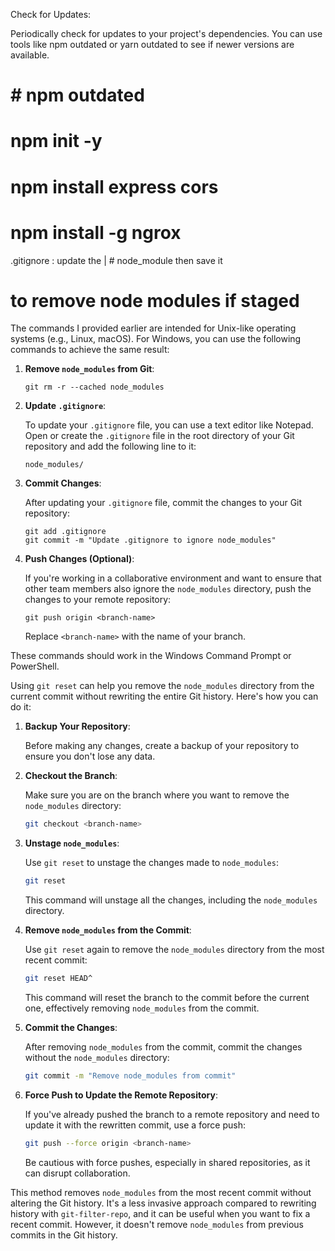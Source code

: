 Check for Updates:

Periodically check for updates to your project's dependencies. You can use tools like npm outdated or yarn outdated to see if newer versions are available.

# # npm outdated
# npm init -y
# npm install express cors
# npm install -g ngrox

.gitignore : update the 
| # node_module    then save it 
# to remove node modules if staged 
The commands I provided earlier are intended for Unix-like operating systems (e.g., Linux, macOS). For Windows, you can use the following commands to achieve the same result:

1. **Remove `node_modules` from Git**:

   ```batch
   git rm -r --cached node_modules
   ```

2. **Update `.gitignore`**:

   To update your `.gitignore` file, you can use a text editor like Notepad. Open or create the `.gitignore` file in the root directory of your Git repository and add the following line to it:

   ```plaintext
   node_modules/
   ```

3. **Commit Changes**:

   After updating your `.gitignore` file, commit the changes to your Git repository:

   ```batch
   git add .gitignore
   git commit -m "Update .gitignore to ignore node_modules"
   ```

4. **Push Changes (Optional)**:

   If you're working in a collaborative environment and want to ensure that other team members also ignore the `node_modules` directory, push the changes to your remote repository:

   ```batch
   git push origin <branch-name>
   ```

   Replace `<branch-name>` with the name of your branch.

These commands should work in the Windows Command Prompt or PowerShell.

Using `git reset` can help you remove the `node_modules` directory from the current commit without rewriting the entire Git history. Here's how you can do it:

1. **Backup Your Repository**:

   Before making any changes, create a backup of your repository to ensure you don't lose any data.

2. **Checkout the Branch**:

   Make sure you are on the branch where you want to remove the `node_modules` directory:

   ```bash
   git checkout <branch-name>
   ```

3. **Unstage `node_modules`**:

   Use `git reset` to unstage the changes made to `node_modules`:

   ```bash
   git reset
   ```

   This command will unstage all the changes, including the `node_modules` directory.

4. **Remove `node_modules` from the Commit**:

   Use `git reset` again to remove the `node_modules` directory from the most recent commit:

   ```bash
   git reset HEAD^
   ```

   This command will reset the branch to the commit before the current one, effectively removing `node_modules` from the commit.

5. **Commit the Changes**:

   After removing `node_modules` from the commit, commit the changes without the `node_modules` directory:

   ```bash
   git commit -m "Remove node_modules from commit"
   ```

6. **Force Push to Update the Remote Repository**:

   If you've already pushed the branch to a remote repository and need to update it with the rewritten commit, use a force push:

   ```bash
   git push --force origin <branch-name>
   ```

   Be cautious with force pushes, especially in shared repositories, as it can disrupt collaboration.

This method removes `node_modules` from the most recent commit without altering the Git history. It's a less invasive approach compared to rewriting history with `git-filter-repo`, and it can be useful when you want to fix a recent commit. However, it doesn't remove `node_modules` from previous commits in the Git history.